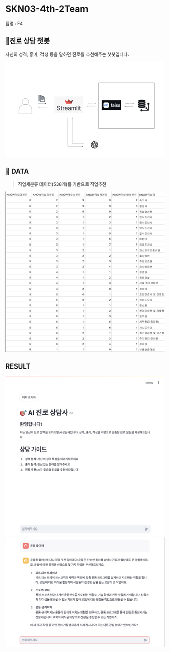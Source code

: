 # SKN03-4th-2Team  
팀명 : F4  

## 🎯진로 상담 챗봇  
자신의 성격, 흥미, 적성 등을 말하면 진로를 추천해주는 챗봇입니다.  

![아케텍쳐](https://github.com/SKNETWORKS-FAMILY-AICAMP/SKN03-4th-2Team/blob/JSY/%E1%84%89%E1%85%B3%E1%84%8F%E1%85%B3%E1%84%85%E1%85%B5%E1%86%AB%E1%84%89%E1%85%A3%E1%86%BA%202024-11-07%20%E1%84%8B%E1%85%A9%E1%84%8C%E1%85%A5%E1%86%AB%2011.28.47.png)
  

## 📄  DATA
> **직업세분류 데이터(538개)를 기반으로 직업추천**

![데이터](https://github.com/SKNETWORKS-FAMILY-AICAMP/SKN03-4th-2Team/blob/JSY/%E1%84%89%E1%85%B3%E1%84%8F%E1%85%B3%E1%84%85%E1%85%B5%E1%86%AB%E1%84%89%E1%85%A3%E1%86%BA%202024-11-07%20%E1%84%8B%E1%85%A9%E1%84%8C%E1%85%A5%E1%86%AB%2010.13.55.png)



## RESULT
![결과](https://github.com/SKNETWORKS-FAMILY-AICAMP/SKN03-4th-2Team/blob/JSY/final_1.png)
![결과](https://github.com/SKNETWORKS-FAMILY-AICAMP/SKN03-4th-2Team/blob/JSY/final_2.png)
